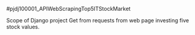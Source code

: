 #pjdj100001_APIWebScrapingTop5ITStockMarket

Scope of Django project
Get from requests from web page investing five stock values.